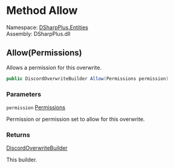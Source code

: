 # Method Allow

Namespace: [DSharpPlus.Entities](DSharpPlus.Entities.md)  
Assembly: DSharpPlus.dll

## <a id="DSharpPlus_Entities_DiscordOverwriteBuilder_Allow_DSharpPlus_Permissions_"></a>Allow\(Permissions\)

Allows a permission for this overwrite.

```csharp
public DiscordOverwriteBuilder Allow(Permissions permission)
```

### Parameters

`permission` [Permissions](DSharpPlus.Permissions.md)

Permission or permission set to allow for this overwrite.

### Returns

[DiscordOverwriteBuilder](DSharpPlus.Entities.DiscordOverwriteBuilder.md)

This builder.

